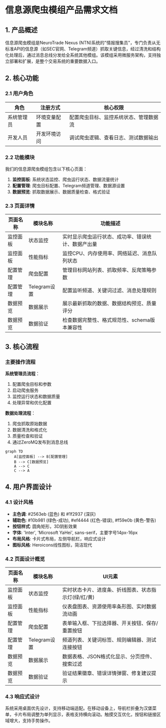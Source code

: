 # 信息源爬虫模组产品需求文档

## 1. 产品概述

信息源爬虫模组是NeuroTrade Nexus (NTN)系统的"情报搜集员"，专门负责从无标准API的信息源（如SEC官网、Telegram频道）抓取关键信息，经过清洗和结构化处理后，通过消息总线分发给全系统其他模组。该模组采用微服务架构，支持独立部署和扩展，是整个交易系统的重要数据入口。

## 2. 核心功能

### 2.1 用户角色

| 角色 | 注册方式 | 核心权限 |
|------|----------|----------|
| 系统管理员 | 环境变量配置 | 配置爬虫目标、监控系统状态、管理数据流 |
| 开发人员 | 开发环境访问 | 调试爬虫逻辑、查看日志、测试数据输出 |

### 2.2 功能模块

我们的信息源爬虫模组包含以下核心页面：
1. **监控面板**: 系统状态监控、爬虫运行状态、数据流量统计
2. **配置管理**: 爬虫目标配置、Telegram频道管理、数据源设置
3. **数据预览**: 抓取数据展示、数据质量检查、格式验证

### 2.3 页面详情

| 页面名称 | 模块名称 | 功能描述 |
|----------|----------|----------|
| 监控面板 | 状态监控 | 实时显示爬虫运行状态、成功率、错误统计、数据产出量 |
| 监控面板 | 性能指标 | 监控CPU、内存使用率、网络延迟、消息队列状态 |
| 配置管理 | 爬虫配置 | 管理目标网站列表、抓取频率、反爬策略参数 |
| 配置管理 | Telegram设置 | 配置监听频道、关键词过滤、消息处理规则 |
| 数据预览 | 数据展示 | 展示最新抓取的数据、数据结构预览、质量评分 |
| 数据预览 | 数据验证 | 检查数据完整性、格式规范性、schema版本兼容性 |

## 3. 核心流程

### 主要操作流程

**系统管理员流程**：
1. 配置爬虫目标和参数
2. 启动爬虫服务
3. 监控运行状态和数据质量
4. 处理异常和优化配置

**数据处理流程**：
1. 爬虫抓取原始数据
2. 数据清洗和格式化
3. 质量检查和验证
4. 通过ZeroMQ发布到消息总线

```mermaid
graph TD
    A[监控面板] --> B[配置管理]
    B --> C[数据预览]
    A --> C
    C --> A
```

## 4. 用户界面设计

### 4.1 设计风格

- **主色调**: #2563eb (蓝色) 和 #1f2937 (深灰)
- **辅助色**: #10b981 (绿色-成功), #ef4444 (红色-错误), #f59e0b (黄色-警告)
- **按钮样式**: 圆角矩形，3D阴影效果
- **字体**: 'Inter', 'Microsoft YaHei', sans-serif，主要字号14px-16px
- **布局风格**: 卡片式布局，左侧导航栏，响应式设计
- **图标风格**: Heroicons线性图标，简洁现代

### 4.2 页面设计概览

| 页面名称 | 模块名称 | UI元素 |
|----------|----------|--------|
| 监控面板 | 状态监控 | 实时状态卡片、进度条、折线图表、状态指示灯(绿/红/黄) |
| 监控面板 | 性能指标 | 仪表盘图表、资源使用率条形图、实时数据流动画 |
| 配置管理 | 爬虫配置 | 表单输入框、下拉选择器、开关按钮、保存/重置按钮 |
| 配置管理 | Telegram设置 | 频道列表、关键词标签、规则编辑器、测试连接按钮 |
| 数据预览 | 数据展示 | 数据表格、JSON格式化显示、分页控件、搜索过滤 |
| 数据预览 | 数据验证 | 验证结果徽章、错误详情弹窗、修复建议提示 |

### 4.3 响应式设计

系统采用桌面优先设计，支持移动端适配。在移动设备上，导航栏折叠为汉堡菜单，卡片布局调整为单列显示，表格支持横向滚动。触摸交互优化，按钮和链接区域增大，支持手势操作。